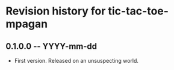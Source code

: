 # Revision history for tic-tac-toe-mpagan

## 0.1.0.0 -- YYYY-mm-dd

* First version. Released on an unsuspecting world.
